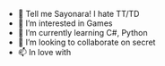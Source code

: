 - 👋 Tell me Sayonara! I hate TT/TD
- 👀 I’m interested in Games
- 🌱 I’m currently learning C#, Python
- 💞️ I’m looking to collaborate on secret
- 📫 In love with
<!---
SayonaraSad/SayonaraSad is a ✨ special ✨ repository because its `README.md` (this file) appears on your GitHub profile.
You can click the Preview link to take a look at your changes.
--->
